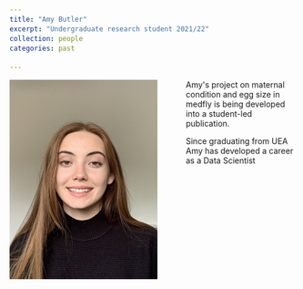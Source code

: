 ```yaml
---
title: "Amy Butler"  
excerpt: "Undergraduate research student 2021/22"   
collection: people
categories: past

---
```


<img src='/images/Amy_B.jpeg' align="left" img style="padding-right: 50px; width:260px;height:350px;"> Amy's project on maternal condition and egg size in medfly is being developed into a student-led publication. 

Since graduating from UEA Amy has developed a career as a Data Scientist 

<br><br><br><br><br><br>




